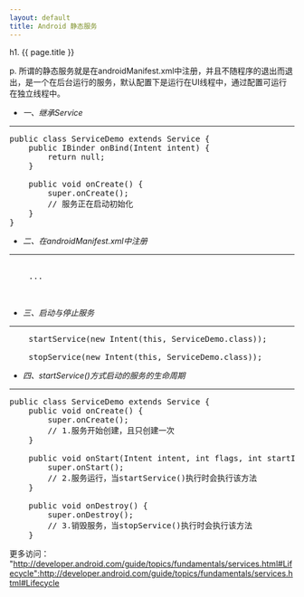 ```yaml
---
layout: default
title: Android 静态服务
---
```


h1. {{ page.title }}

p. 所谓的静态服务就是在androidManifest.xml中注册，并且不随程序的退出而退出，是一个在后台运行的服务，默认配置下是运行在UI线程中，通过配置可运行在独立线程中。

* *一、继承Service*
<hr />

<pre class="brush: java">
public class ServiceDemo extends Service {
    public IBinder onBind(Intent intent) {
        return null;
    }
    
    public void onCreate() {
        super.onCreate();
        // 服务正在启动初始化
    }
}
</pre>

* *二、在androidManifest.xml中注册*
<hr />

<pre class="brush: xml">
<application android:icon="@drawable/icon" android:label="@string/app_name">
    ...
    <service android:name=".ServiceDemo" />
</application>
</pre>

* *三、启动与停止服务*
<hr />

<pre class="brush: java">
    startService(new Intent(this, ServiceDemo.class));
    
    stopService(new Intent(this, ServiceDemo.class));
</pre>

* *四、startService()方式启动的服务的生命周期*
<hr />

<pre class="brush: java">
public class ServiceDemo extends Service {
    public void onCreate() {
        super.onCreate();
        // 1.服务开始创建，且只创建一次
    }
    
    public void onStart(Intent intent, int flags, int startId) {
        super.onStart();
        // 2.服务运行，当startService()执行时会执行该方法
    }
    
    public void onDestroy() {
        super.onDestroy();
        // 3.销毁服务，当stopService()执行时会执行该方法
    }
</pre>

更多访问： "http://developer.android.com/guide/topics/fundamentals/services.html#Lifecycle":http://developer.android.com/guide/topics/fundamentals/services.html#Lifecycle